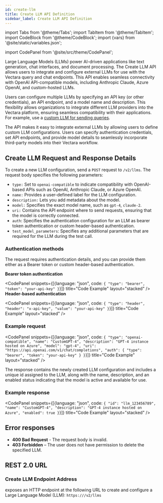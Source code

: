 ```yaml
---
id: create-llm
title: Create LLM API Definition
sidebar_label: Create LLM API Definition
---
```


import Tabs from '@theme/Tabs';
import TabItem from '@theme/TabItem';
import CodeBlock from '@theme/CodeBlock';
import {vars} from '@site/static/variables.json';

import CodePanel from '@site/src/theme/CodePanel';


Large Language Models (LLMs) power AI-driven applications like text 
generation, chat interfaces, and document processing. The Create LLM API 
allows users to integrate and configure external LLMs for use with the Vectara 
query and chat endpoints. This API enables seamless connectivity with 
OpenAI API-compatible models, including Anthropic Claude, Azure OpenAI, and 
custom-hosted LLMs.

Users can configure multiple LLMs by specifying an API key (or other 
credentials), an API endpoint, and a model name and description. This 
flexibility allows organizations to integrate different LLM providers into the
Vectara platform, ensuring seamless compatibility with their applications. For 
example, use a [custom LLM for sending queries](/docs/search-and-retrieval/bring-your-own-llm).

The API makes it easy to integrate external LLMs by allowing users to define 
custom LLM configurations. Users can specify authentication credentials, set 
API endpoints, and provide model details to seamlessly incorporate third-party 
models into their Vectara workflow.

## Create LLM Request and Response Details

To create a new LLM configuration, send a `POST` request to `/v2/llms`. The 
request body specifies the following parameters:

* `type:` Set to `openai-compatible` to indicate compatibility with OpenAI-based 
  APIs such as OpenAI, Anthropic Claude, or Azure OpenAI.
* `name:` Provides a user-defined label for the LLM configuration.
* `description:` Lets you add metadata about the model. 
* `model:` Specifies the exact model name, such as `gpt-4`, `claude-2`. 
* `uri:` Contains the API endpoint where to send requests, ensuring that the 
  model is correctly connected.
* `auth`: Specifies the authentication configuration for an LLM as bearer token 
  authentication or custom header-based authentication.
* `test_model_parameters`: Specifies any additional parameters that are required 
  for the LLM during the test call.

### Authentication methods

The request requires authentication details, and you can provide them either 
as a Bearer token or custom header-based authentication.

**Bearer token authentication**

<CodePanel snippets={[{language: "json", code: `{
  "type": "bearer",
  "token": "your-api-key"
}`}]} title="Code Example" layout="stacked" />
**Header-based authentication**

<CodePanel snippets={[{language: "json", code: `{
  "type": "header",
  "header": "x-api-key",
  "value": "your-api-key"
}`}]} title="Code Example" layout="stacked" />

### Example request

<CodePanel snippets={[{language: "json", code: `{
  "type": "openai-compatible",
  "name": "CustomGPT-4",
  "description": "GPT-4 instance hosted on Azure",
  "model": "gpt-4",
  "uri": "https://api.openai.com/v1/chat/completions",
  "auth": {
    "type": "bearer",
    "token": "your-api-key"
  }
}`}]} title="Code Example" layout="stacked" />

The response contains the newly created LLM configuration and includes a 
unique id assigned to the LLM, along with the name, description, and an 
enabled status indicating that the model is active and available for use.

### Example response

<CodePanel snippets={[{language: "json", code: `{
    "id": "llm_123456789",
    "name": "CustomGPT-4",
    "description": "GPT-4 instance hosted on Azure",
    "enabled": true
}`}]} title="Code Example" layout="stacked" />
## Error responses

* **400 Bad Request** - The request body is invalid.
* **403 Forbidden** – The user does not have permission to delete the specified LLM.

## REST 2.0 URL

### Create LLM Endpoint Address

<Config v="names.product"/> exposes an HTTP endpoint at the following URL to 
create and configure a Large Language Model (LLM):
<code>https://<Config v="domains.rest.indexing"/>/v2/llms</code>

